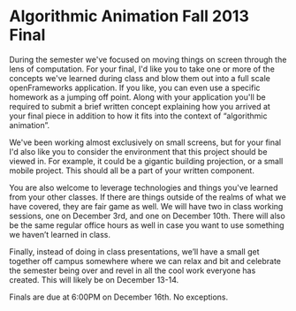 Algorithmic Animation Fall 2013 Final
========

During the semester we've focused on moving things on screen through the lens of computation.  For your final, I'd like you to take one or more of the concepts we've learned during class and blow them out into a full scale openFrameworks application. If you like, you can even use a specific homework as a jumping off point.  Along with your application you'll be required to submit a brief written concept explaining how you arrived at your final piece in addition to how it fits into the context of “algorithmic animation”.

We've been working almost exclusively on small screens, but for your final I'd also like you to consider the environment that this project should be viewed in.  For example, it could be a gigantic building projection, or a small mobile project. This should all be a part of your written component.

You are also welcome to leverage technologies and things you've learned from your other classes.  If there are things outside of the realms of what we have covered, they are fair game as well.  We will have two in class working sessions, one on December 3rd, and one on December 10th.  There will also be the same regular office hours as well in case you want to use something we haven’t learned in class.

Finally, instead of doing in class presentations, we’ll have a small get together off campus somewhere where we can relax and bit and celebrate the semester being over and revel in all the cool work everyone has created.  This will likely be on December 13-14.

Finals are due at 6:00PM on December 16th.  No exceptions.